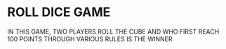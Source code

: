 # ROLL DICE GAME
IN THIS GAME, TWO PLAYERS ROLL THE CUBE AND WHO FIRST REACH 100 POINTS THROUGH VARIOUS RULES IS THE WINNER
